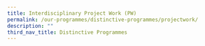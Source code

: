 ```yaml
---
title: Interdisciplinary Project Work (PW)
permalink: /our-programmes/distinctive-programmes/projectwork/
description: ""
third_nav_title: Distinctive Programmes
---
```

